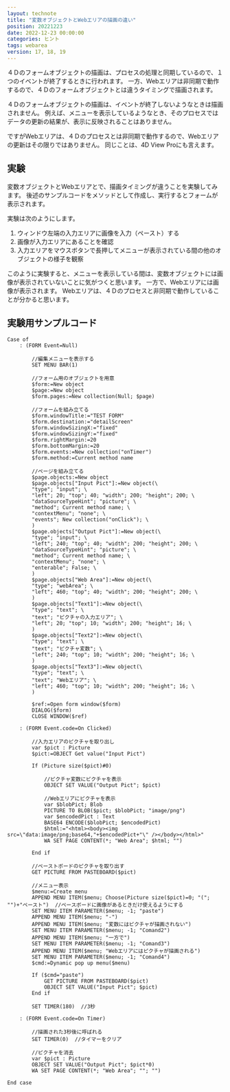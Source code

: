 ```yaml
---
layout: technote
title: "変数オブジェクトとWebエリアの描画の違い"
position: 20221223
date: 2022-12-23 00:00:00
categories: ヒント
tags: webarea
version: 17, 18, 19
---
```


４Ｄのフォームオブジェクトの描画は、プロセスの処理と同期しているので、１つのイベントが終了するときに行われます。
一方、Webエリアは非同期で動作するので、４Ｄのフォームオブジェクトとは違うタイミングで描画されます。

<!--more-->

４Ｄのフォームオブジェクトの描画は、イベントが終了しないようなときは描画されません。
例えば、メニューを表示しているようなとき、そのプロセスではデータの更新の結果が、表示に反映されることはありません。

ですがWebエリアは、４Ｄのプロセスとは非同期で動作するので、Webエリアの更新はその限りではありません。
同じことは、4D View Proにも言えます。

## 実験

変数オブジェクトとWebエリアとで、描画タイミングが違うことを実験してみます。
後述のサンプルコードをメソッドとして作成し、実行するとフォームが表示されます。

実験は次のようにします。

1. ウィンドウ左端の入力エリアに画像を入力（ペースト）する
2. 画像が入力エリアにあることを確認
3. 入力エリアをマウスボタンで長押してメニューが表示されている間の他のオブジェクトの様子を観察

このように実験すると、メニューを表示している間は、変数オブジェクトには画像が表示されていないことに気がつくと思います。
一方で、Webエリアには画像が表示されます。
Webエリアは、４Ｄのプロセスと非同期で動作していることが分かると思います。

## 実験用サンプルコード

```4d
Case of 
	: (FORM Event=Null)
		
		//編集メニューを表示する
		SET MENU BAR(1)
		
		//フォーム用のオブジェクトを用意
		$form:=New object
		$page:=New object
		$form.pages:=New collection(Null; $page)
		
		//フォームを組み立てる
		$form.windowTitle:="TEST FORM"
		$form.destination:="detailScreen"
		$form.windowSizingX:="fixed"
		$form.windowSizingY:="fixed"
		$form.rightMargin:=20
		$form.bottomMargin:=20
		$form.events:=New collection("onTimer")
		$form.method:=Current method name
		
		//ページを組み立てる
		$page.objects:=New object
		$page.objects["Input Pict"]:=New object(\
		"type"; "input"; \
		"left"; 20; "top"; 40; "width"; 200; "height"; 200; \
		"dataSourceTypeHint"; "picture"; \
		"method"; Current method name; \
		"contextMenu"; "none"; \
		"events"; New collection("onClick"); \
		)
		$page.objects["Output Pict"]:=New object(\
		"type"; "input"; \
		"left"; 240; "top"; 40; "width"; 200; "height"; 200; \
		"dataSourceTypeHint"; "picture"; \
		"method"; Current method name; \
		"contextMenu"; "none"; \
		"enterable"; False; \
		)
		$page.objects["Web Area"]:=New object(\
		"type"; "webArea"; \
		"left"; 460; "top"; 40; "width"; 200; "height"; 200; \
		)
		$page.objects["Text1"]:=New object(\
		"type"; "text"; \
		"text"; "ピクチャの入力エリア"; \
		"left"; 20; "top"; 10; "width"; 200; "height"; 16; \
		)
		$page.objects["Text2"]:=New object(\
		"type"; "text"; \
		"text"; "ピクチャ変数"; \
		"left"; 240; "top"; 10; "width"; 200; "height"; 16; \
		)
		$page.objects["Text3"]:=New object(\
		"type"; "text"; \
		"text"; "Webエリア"; \
		"left"; 460; "top"; 10; "width"; 200; "height"; 16; \
		)
		
		$ref:=Open form window($form)
		DIALOG($form)
		CLOSE WINDOW($ref)
		
	: (FORM Event.code=On Clicked)
		
		//入力エリアのピクチャを取り出し
		var $pict : Picture
		$pict:=OBJECT Get value("Input Pict")
		
		If (Picture size($pict)#0)
			
			//ピクチャ変数にピクチャを表示
			OBJECT SET VALUE("Output Pict"; $pict)
			
			//Webエリアにピクチャを表示
			var $blobPict; Blob
			PICTURE TO BLOB($pict; $blobPict; "image/png")
			var $encodedPict : Text
			BASE64 ENCODE($blobPict; $encodedPict)
			$html:="<html><body><img src=\"data:image/png;base64,"+$encodedPict+"\" /></body></html>"
			WA SET PAGE CONTENT(*; "Web Area"; $html; "")
			
		End if 
		
		//ペーストボードのピクチャを取り出す
		GET PICTURE FROM PASTEBOARD($pict)
		
		//メニュー表示
		$menu:=Create menu
		APPEND MENU ITEM($menu; Choose(Picture size($pict)=0; "("; "")+"ペースト")  //ペースボードに画像があるときだけ使えるようにする
		SET MENU ITEM PARAMETER($menu; -1; "paste")
		APPEND MENU ITEM($menu; "-")
		APPEND MENU ITEM($menu; "変数にはピクチャが描画されない")
		SET MENU ITEM PARAMETER($menu; -1; "Comand2")
		APPEND MENU ITEM($menu; "一方で")
		SET MENU ITEM PARAMETER($menu; -1; "Comand3")
		APPEND MENU ITEM($menu; "Webエリアにはピクチャが描画される")
		SET MENU ITEM PARAMETER($menu; -1; "Comand4")
		$cmd:=Dynamic pop up menu($menu)
		
		If ($cmd="paste")
			GET PICTURE FROM PASTEBOARD($pict)
			OBJECT SET VALUE("Input Pict"; $pict)
		End if 
		
		SET TIMER(180)  //3秒
		
	: (FORM Event.code=On Timer)
		
		//描画された3秒後に呼ばれる
		SET TIMER(0)  //タイマーをクリア
		
		//ピクチャを消去
		var $pict : Picture
		OBJECT SET VALUE("Output Pict"; $pict*0)
		WA SET PAGE CONTENT(*; "Web Area"; ""; "")
		
End case 
```
